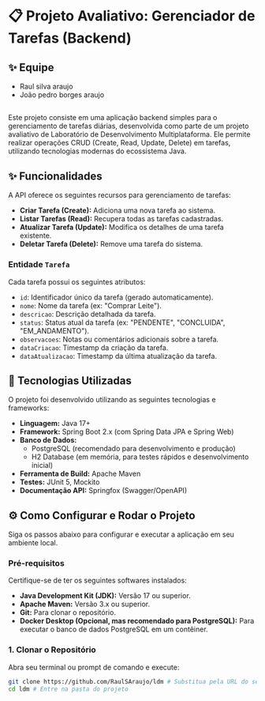 # 📋 Projeto Avaliativo: Gerenciador de Tarefas (Backend)

## ✨ Equipe
* Raul silva araujo
* João pedro borges araujo

##

Este projeto consiste em uma aplicação backend simples para o gerenciamento de tarefas diárias, desenvolvida como parte de um projeto avaliativo de Laboratório de Desenvolvimento Multiplataforma. Ele permite realizar operações CRUD (Create, Read, Update, Delete) em tarefas, utilizando tecnologias modernas do ecossistema Java.

## ✨ Funcionalidades

A API oferece os seguintes recursos para gerenciamento de tarefas:

*   **Criar Tarefa (Create):** Adiciona uma nova tarefa ao sistema.
*   **Listar Tarefas (Read):** Recupera todas as tarefas cadastradas.
*   **Atualizar Tarefa (Update):** Modifica os detalhes de uma tarefa existente.
*   **Deletar Tarefa (Delete):** Remove uma tarefa do sistema.

### Entidade `Tarefa`

Cada tarefa possui os seguintes atributos:

*   `id`: Identificador único da tarefa (gerado automaticamente).
*   `nome`: Nome da tarefa (ex: "Comprar Leite").
*   `descricao`: Descrição detalhada da tarefa.
*   `status`: Status atual da tarefa (ex: "PENDENTE", "CONCLUIDA", "EM_ANDAMENTO").
*   `observacoes`: Notas ou comentários adicionais sobre a tarefa.
*   `dataCriacao`: Timestamp da criação da tarefa.
*   `dataAtualizacao`: Timestamp da última atualização da tarefa.

## 🚀 Tecnologias Utilizadas

O projeto foi desenvolvido utilizando as seguintes tecnologias e frameworks:

*   **Linguagem:** Java 17+
*   **Framework:** Spring Boot 2.x (com Spring Data JPA e Spring Web)
*   **Banco de Dados:**
    *   PostgreSQL (recomendado para desenvolvimento e produção)
    *   H2 Database (em memória, para testes rápidos e desenvolvimento inicial)
*   **Ferramenta de Build:** Apache Maven
*   **Testes:** JUnit 5, Mockito
*   **Documentação API:** Springfox (Swagger/OpenAPI)

## ⚙️ Como Configurar e Rodar o Projeto

Siga os passos abaixo para configurar e executar a aplicação em seu ambiente local.

### Pré-requisitos

Certifique-se de ter os seguintes softwares instalados:

*   **Java Development Kit (JDK):** Versão 17 ou superior.
*   **Apache Maven:** Versão 3.x ou superior.
*   **Git:** Para clonar o repositório.
*   **Docker Desktop (Opcional, mas recomendado para PostgreSQL):** Para executar o banco de dados PostgreSQL em um contêiner.

### 1. Clonar o Repositório

Abra seu terminal ou prompt de comando e execute:

```bash
git clone https://github.com/RaulSAraujo/ldm # Substitua pela URL do seu repositório
cd ldm # Entre na pasta do projeto
